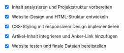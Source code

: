 - [x] Inhalt analysieren und Projektstruktur vorbereiten
- [x] Website-Design und HTML-Struktur entwickeln
- [x] CSS-Styling mit responsivem Design implementieren
- [x] Artikel-Inhalt integrieren und Anker-Link hinzufügen
- [x] Website testen und finale Dateien bereitstellen


